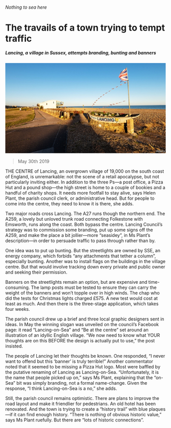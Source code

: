 ###### Nothing to sea here

# The travails of a town trying to tempt traffic 

##### Lancing, a village in Sussex, attempts branding, bunting and banners 

![image](images/20190601_BRP003_2.jpg) 

> May 30th 2019 

THE CENTRE of Lancing, an overgrown village of 19,000 on the south coast of England, is unremarkable: not the scene of a retail apocalypse, but not particularly inviting either. In addition to the three Ps—a post office, a Pizza Hut and a pound shop—the high street is home to a couple of bookies and a handful of charity shops. It needs more footfall to stay alive, says Helen Plant, the parish council clerk, or administrative head. But for people to come into the centre, they need to know it is there, she adds. 

Two major roads cross Lancing. The A27 runs though the northern end. The A259, a lovely but unloved trunk road connecting Folkestone with Emsworth, runs along the coast. Both bypass the centre. Lancing Council’s strategy was to commission some branding, put up some signs off the A259, and make the place a bit jollier—more “seasidey”, in Ms Plant’s description—in order to persuade traffic to pass through rather than by. 

One idea was to put up bunting. But the streetlights are owned by SSE, an energy company, which forbids “any attachments that tether a column”, especially bunting. Another was to install flags on the buildings in the village centre. But that would involve tracking down every private and public owner and seeking their permission. 

Banners on the streetlights remain an option, but are expensive and time-consuming. The lamp posts must be tested to ensure they can carry the weight of the banners and won’t topple over in high winds. The chap who did the tests for Christmas lights charged £575. A new test would cost at least as much. And then there is the three-stage application, which takes four weeks. 

The parish council drew up a brief and three local graphic designers sent in ideas. In May the winning slogan was unveiled on the council’s Facebook page: it read “Lancing-on-Sea” and “Be at the centre” set around an illustration of an idyllic English village. “We now need to know what YOUR thoughts are on this BEFORE the design is actually put to use,” the post insisted. 

The people of Lancing let their thoughts be known. One responded, “I never want to offend but this ‘banner’ is truly terrible!” Another commentator noted that it seemed to be missing a Pizza Hut logo. Most were baffled by the putative renaming of Lancing as Lancing-on-Sea. “Unfortunately, it is the name that people picked up on,” says Ms Plant, explaining that the “on-Sea” bit was simply branding, not a formal name-change. Given the response, “I think Lancing-on-Sea is a no,” she adds. 

Still, the parish council remains optimistic. There are plans to improve the road layout and make it friendlier for pedestrians. An old hotel has been renovated. And the town is trying to create a “history trail” with blue plaques—if it can find enough history. “There is nothing of obvious historic value,” says Ms Plant ruefully. But there are “lots of historic connections”. 

